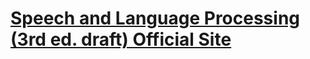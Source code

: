 # [Speech and Language Processing (3rd ed. draft) Official Site](https://web.stanford.edu/~jurafsky/slp3/)